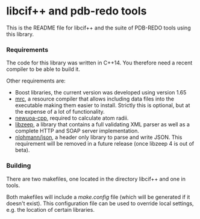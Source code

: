 libcif++ and pdb-redo tools
===========================

This is the README file for libcif++ and the suite of PDB-REDO tools using this library.

### Requirements

The code for this library was written in C++14. You therefore need a recent compiler to be able to build it.

Other requirements are:

- Boost libraries, the current version was developed using version 1.65
- [mrc](https://github.com/mhekkel/mrc), a resource compiler that allows including data files into the executable making them easier to install. Strictly this is optional, but at the expense of a lot of functionality.
- [newuoa-cpp](https://github.com/elsid/newuoa-cpp), required to calculate atom radii.
- [libzeep](https://github.com/mhekkel/libzeep), a library that contains a full validating XML parser as well as a complete HTTP and SOAP server implementation.
- [nlohmann/json](https://github.com/nlohmann/json), a header only library to parse and write JSON. This requirement will be removed in a future release (once libzeep 4 is out of beta).

### Building

There are two makefiles, one located in the directory libcif++ and one in tools.

Both makefiles will include a *make.config* file (which will be generated if it doesn't exist). This configuration file can be used to override local settings, e.g. the location of certain libraries.